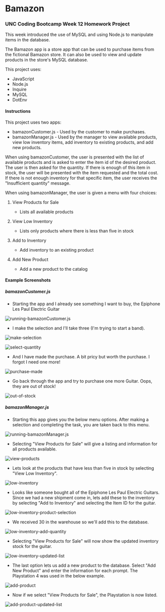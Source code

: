 # Bamazon

### UNC Coding Bootcamp Week 12 Homework Project


This week introduced the use of MySQL and using Node.js to manipulate items in the database.

The Bamazon app is a store app that can be used to purchase items from the fictional Bamazon store.  It can also be used to view and update products in the store's MySQL database.

This project uses:

* JavaScript
* Node.js
* Inquire
* MySQL
* DotEnv

#### Instructions

This project uses two apps:
* bamazonCustomer.js - Used by the customer to make purchases.
* bamazonManager.js - Used by the manager to view available products, view low inventory items, add inventory to existing products, and add new products.

When using bamazonCustomer, the user is presented with the list of available products and is asked to enter the item id of the desired product.  The user is then asked for the quantity.  If there is enough of this item in stock, the user will be presented with the item requested and the total cost. If there is not enough inventory for that specific item, the user receives the "Insufficient quantity" message.  

When using bamazonManager, the user is given a menu with four choices:

1. View Products for Sale
   - Lists all available products

2. View Low Inventory
   - Lists only products where there is less than five in stock

3. Add to Inventory
   - Add inventory to an existing product

4. Add New Product
   - Add a new product to the catalog

#### Example Screenshots

##### bamazonCustomer.js

- Starting the app and I already see something I want to buy, the Epiphone Les Paul Electric Guitar

![running-bamazonCustomer.js](/media/bamazonCustomer-1.jpg)

- I make the selection and I'll take three (I'm trying to start a band).

![make-selection](/media/bamazonCustomer-2.jpg)

![select-quantity](/media/bamazonCustomer-3.jpg)

- And I have made the purchase. A bit pricy but worth the purchase.  I forgot I need one more!

![purchase-made](/media/bamazonCustomer-4.jpg)

- Go back through the app and try to purchase one more Guitar.  Oops, they are out of stock!

![out-of-stock](/media/bamazonCustomer-5.jpg)

##### bamazonManager.js

- Starting this app gives you the below menu options.  After making a selection and completing the task, you are taken back to this menu.

![running-bamazonManager.js](/media/bamazonManager-1.jpg)

- Selecting "View Products for Sale" will give a listing and information for all products available.

![view-products](/media/bamazonManager-2.jpg)

- Lets look at the products that have less than five in stock by selecting "View Low Inventory".

![low-inventory](/media/bamazonManager-3.jpg)

- Looks like someone bought all of the Epiphone Les Paul Electric Guitars. Since we had a new shipment come in, lets add these to the inventory by selecting "Add to Inventory" and selecting the Item ID for the guitar.

![low-inventory-product-selection](/media/bamazonManager-4.jpg)

- We received 30 in the warehouse so we'll add this to the database.

![low-inventory-add-quantity](/media/bamazonManager-5.jpg)

- Selecting "View Products for Sale" will now show the updated inventory stock for the guitar.

![low-inventory-updated-list](/media/bamazonManager-6.jpg)

- The last option lets us add a new product to the database. Select "Add New Product" and enter the information for each prompt.  The Playstation 4 was used in the below example.

![add-product](/media/bamazonManager-7.jpg)

- Now if we select "View Products for Sale", the Playstation is now listed.

![add-product-updated-list](/media/bamazonManager-8.jpg)
